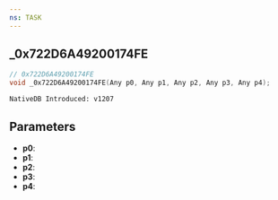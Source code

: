 ```yaml
---
ns: TASK
---
```

## _0x722D6A49200174FE

```c
// 0x722D6A49200174FE
void _0x722D6A49200174FE(Any p0, Any p1, Any p2, Any p3, Any p4);
```

```
NativeDB Introduced: v1207
```

## Parameters
* **p0**:
* **p1**:
* **p2**:
* **p3**:
* **p4**:
